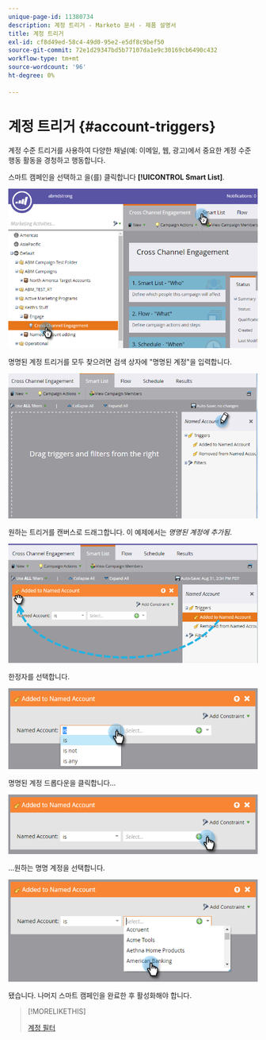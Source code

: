 ```yaml
---
unique-page-id: 11380734
description: 계정 트리거 - Marketo 문서 - 제품 설명서
title: 계정 트리거
exl-id: cf8d49ed-58c4-49d0-95e2-e5df8c9bef50
source-git-commit: 72e1d29347bd5b77107da1e9c30169cb6490c432
workflow-type: tm+mt
source-wordcount: '96'
ht-degree: 0%

---
```


# 계정 트리거 {#account-triggers}

계정 수준 트리거를 사용하여 다양한 채널(예: 이메일, 웹, 광고)에서 중요한 계정 수준 행동 활동을 경청하고 행동합니다.

스마트 캠페인을 선택하고 을(를) 클릭합니다 **[!UICONTROL Smart List]**.

![](assets/one-1.png)

명명된 계정 트리거를 모두 찾으려면 검색 상자에 &quot;명명된 계정&quot;을 입력합니다.

![](assets/two-1.png)

원하는 트리거를 캔버스로 드래그합니다. 이 예제에서는 _명명된 계정에 추가됨_.

![](assets/three-1.png)

한정자를 선택합니다.

![](assets/four-1.png)

명명된 계정 드롭다운을 클릭합니다...

![](assets/five-1.png)

...원하는 명명 계정을 선택합니다.

![](assets/six-1.png)

됐습니다. 나머지 스마트 캠페인을 완료한 후 활성화해야 합니다.

>[!MORELIKETHIS]
>
>[계정 필터](/help/marketo/product-docs/target-account-management/engage/account-filters.md)
